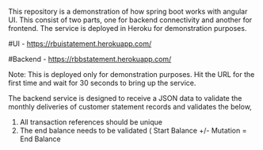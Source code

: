 This repository is a demonstration of how spring boot works with angular UI. This consist of two parts, one for backend connectivity and another for frontend. 
The service is deployed in Heroku for demonstration purposes. 

#UI - https://rbuistatement.herokuapp.com/

#Backend - https://rbbstatement.herokuapp.com/ 

Note: This is deployed only for demonstration purposes. Hit the URL for the first time and wait for 30 seconds to bring up the service. 


The backend service is designed to receive a JSON data to validate the monthly deliveries of customer statement records and validates the below,
1. All transaction references should be unique 
2. The end balance needs to be validated ( Start Balance +/- Mutation = End Balance


